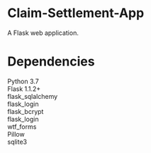 # Claim-Settlement-App
A Flask web application.
# Dependencies
<p>
  Python 3.7<br>
  Flask 1.1.2+<br>
  flask_sqlalchemy<br>
  flask_login<br>
  flask_bcrypt<br>
  flask_login<br>
  wtf_forms<br>
  Pillow<br>
  sqlite3<br>
 </p>
  
